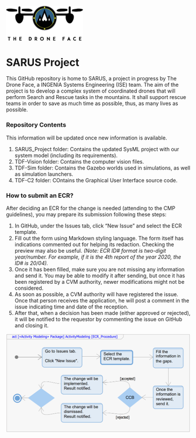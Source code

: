 <img src="https://github.com/Ingenia-SE/TDF-SARUS/blob/main/img/logo-color.png?raw=true" alt="TDF-Logo" width="210">

#  SARUS Project

This GitHub repository is home to SARUS, a project in progress by The Drone Face, a INGENIA Systems Engineering (ISE) team.
The aim of the project is to develop a complex system of coordinated drones that will perform Search and Rescue tasks in the mountains. It shall support rescue teams in order to save as much time as possible, thus, as many lives as possible.

### Repository Contents
This information will be updated once new information is available.

1. SARUS_Project folder: Contains the updated SysML project with our system model (including its requirements).
2. TDF-Vision folder: Contains the computer vision files.
3. TDF-Sim folder: Contains the Gazebo worlds used in simulations, as well as simulation launchers.
4. TDF-C2 folder: COntains the Graphical User Interface source code.

### How to submit an ECR?

After deciding an ECR for the change is needed (attending to the CMP guidelines), you may prepare its submission following these steps:

1. In GitHub, under the Issues tab, click “New Issue” and select the ECR template.
2. Fill out the form using Markdown styling language. The form itself has indications commented out for helping its redaction. Checking the preview may also be useful.
*(Note: ECR ID# format is two-digit year/number. For example, if it is the 4th report of the year 2020, the ID# is 20/04).*
3. Once it has been filled, make sure you are not missing any information and send it. You may be able to modify it after sending, but once it has been registered by a CVM authority, newer modifications might not be considered.
4. As soon as possible, a CVM authority will have registered the issue. Once that person receives the application, he will post a comment in the issue indicating time and date of the reception.
5. After that, when a decision has been made (either approved or rejected), it will be notified to the requestor by commenting the issue on GitHub and closing it.

<img src="https://github.com/Ingenia-SE/TDF-SARUS/blob/main/img/activityECR.png?raw=true" alt="ECR-procedure">

